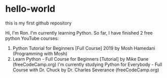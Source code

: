 # hello-world
this is my first github repository

Hi, I'm Ron. I'm currently learning Python.
So far, I have finished 2 free python YouTube courses:
  1. Python Tutorial for Beginners [Full Course] 2019 by Mosh Hamedani (Programming with Mosh)
  2. Learn Python - Full Course for Beginners [Tutorial] by Mike Dane (freeCodeCamp.org)
I'm currently studying Python for Everybody - Full Course with Dr. Chuck by Dr. Charles Severance (freeCodeCamp.org)
